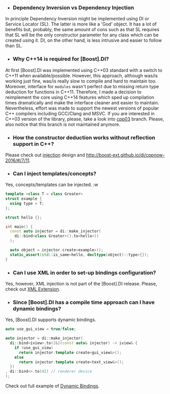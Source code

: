 * ### Dependency Inversion vs Dependency Injection
In principle Dependency Inversion might be implemented using DI or Service Locator (SL).
The latter is more like a 'God' object. It has a lot of benefits but, probably, the same
amount of cons such as that SL requires that SL will be the only constructor parameter for any class which can be created using it.
DI, on the other hand, is less intrusive and easier to follow than SL.

>

* ### Why C++14 is required for [Boost].DI?
At first [Boost].DI was implemented using C++03 standard with a switch to C++11 when available/possible.
However, this approach, although was/is working just fine, was/is really slow to compile and hard to maintain too.
Moreover, interface for `modules` wasn't perfect due to missing return type deduction for functions in C++11.
Therefore, I made a decision to reimplement the core using C++14 features which sped up compilation times dramatically
and make the interface cleaner and easier to maintain. Nevertheless, effort was made to support the newest versions of
popular C++ compilers including GCC/Clang and MSVC. If you are interested in C++03 version of the library, please, take
a look into [cpp03](https://github.com/boost-ext/di/tree/cpp03) branch. Please, also notice that this
branch is not maintained anymore.

>

* ### How the constructor deduction works without reflection support in C++?
Please check out [injection](overview.md#nutshell) design and http://boost-ext.github.io/di/cppnow-2016/#/7/11.

>

* ### Can I inject templates/concepts?
Yes, concepts/templates can be injected.
:w

```cpp
template <class T = class Greater>
struct example { 
  using type = T;
};

struct hello {};

int main() {
  const auto injector = di::make_injector(
    di::bind<class Greater>().to<hello>()
  );

  auto object = injector.create<example>();
  static_assert(std::is_same<hello, decltype(object)::type>{});
}
```

>

* ### Can I use XML in order to set-up bindings configuration?
Yes, however, XML injection is not part of the [Boost].DI release.
Please, check out [XML Extension](extensions.md#xml-injection).

>

* ### Since [Boost].DI has a compile time approach can I have dynamic bindings?
Yes, [Boost].DI supports dynamic bindings.

```cpp
auto use_gui_view = true/false;

auto injector = di::make_injector(
  di::bind<iview>.to([&](const auto& injector) -> iview& {
    if (use_gui_view)
      return injector.template create<gui_view&>();
    else
      return injector.template create<text_view&>();
  })
, di::bind<>.to(42) // renderer device
);
```

Check out full example of [Dynamic Bindings](examples.md#dynamic-bindings).
